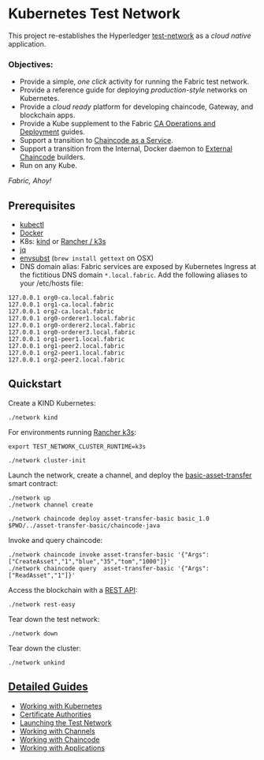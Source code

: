# Kubernetes Test Network 

This project re-establishes the Hyperledger [test-network](../test-network) as a _cloud native_ application.

### Objectives:

- Provide a simple, _one click_ activity for running the Fabric test network.
- Provide a reference guide for deploying _production-style_ networks on Kubernetes.
- Provide a _cloud ready_ platform for developing chaincode, Gateway, and blockchain apps.
- Provide a Kube supplement to the Fabric [CA Operations and Deployment](https://hyperledger-fabric-ca.readthedocs.io/en/latest/deployguide/ca-deploy.html) guides.
- Support a transition to [Chaincode as a Service](https://hyperledger-fabric.readthedocs.io/en/latest/cc_service.html).
- Support a transition from the Internal, Docker daemon to [External Chaincode](https://hyperledger-fabric.readthedocs.io/en/latest/cc_launcher.html) builders.
- Run on any Kube.

_Fabric, Ahoy!_ 


## Prerequisites 

- [kubectl](https://kubernetes.io/docs/tasks/tools/)
- [Docker](https://www.docker.com)
- K8s: [kind](https://kind.sigs.k8s.io/docs/user/quick-start/#installation) or [Rancher / k3s](https://rancherdesktop.io)
- [jq](https://stedolan.github.io/jq/)
- [envsubst](https://www.gnu.org/software/gettext/manual/html_node/envsubst-Invocation.html) (`brew install gettext` on OSX)
- DNS domain alias:  Fabric services are exposed by Kubernetes Ingress at the fictitious DNS domain `*.local.fabric`.  Add the
  following aliases to your /etc/hosts file:
```
127.0.0.1 org0-ca.local.fabric
127.0.0.1 org1-ca.local.fabric
127.0.0.1 org2-ca.local.fabric
127.0.0.1 org0-orderer1.local.fabric
127.0.0.1 org0-orderer2.local.fabric
127.0.0.1 org0-orderer3.local.fabric
127.0.0.1 org1-peer1.local.fabric
127.0.0.1 org1-peer2.local.fabric
127.0.0.1 org2-peer1.local.fabric
127.0.0.1 org2-peer2.local.fabric
```

## Quickstart

Create a KIND Kubernetes:
```shell
./network kind
```
For environments running [Rancher k3s](docs/KUBERNETES.md#rancher-desktop-and-k3s): 
```shell
export TEST_NETWORK_CLUSTER_RUNTIME=k3s

./network cluster-init 
```

Launch the network, create a channel, and deploy the [basic-asset-transfer](../asset-transfer-basic) smart contract: 
```shell
./network up
./network channel create

./network chaincode deploy asset-transfer-basic basic_1.0 $PWD/../asset-transfer-basic/chaincode-java
```

Invoke and query chaincode:
```shell
./network chaincode invoke asset-transfer-basic '{"Args":["CreateAsset","1","blue","35","tom","1000"]}' 
./network chaincode query  asset-transfer-basic '{"Args":["ReadAsset","1"]}'
```

Access the blockchain with a [REST API](https://github.com/hyperledger/fabric-samples/tree/main/asset-transfer-basic/rest-api-typescript): 
```shell
./network rest-easy
```

Tear down the test network: 
```shell
./network down 
```

Tear down the cluster: 
```shell
./network unkind
```


## [Detailed Guides](docs/README.md)

- [Working with Kubernetes](docs/KUBERNETES.md)
- [Certificate Authorities](docs/CA.md)
- [Launching the Test Network](docs/TEST_NETWORK.md)
- [Working with Channels](docs/CHANNELS.md)
- [Working with Chaincode](docs/CHAINCODE.md)
- [Working with Applications](docs/APPLICATIONS.md)


